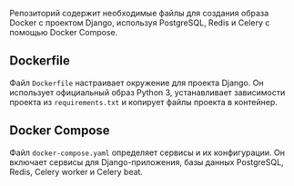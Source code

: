 Репозиторий содержит необходимые файлы для создания образа Docker с проектом Django, используя PostgreSQL, Redis и Celery с помощью Docker Compose.

## Dockerfile
Файл `Dockerfile` настраивает окружение для проекта Django.
Он использует официальный образ Python 3, устанавливает зависимости
проекта из `requirements.txt` и копирует файлы проекта в контейнер.

## Docker Compose
Файл `docker-compose.yaml` определяет сервисы и их конфигурации. Он включает сервисы для Django-приложения, базы данных PostgreSQL, Redis, Celery worker и Celery beat.

